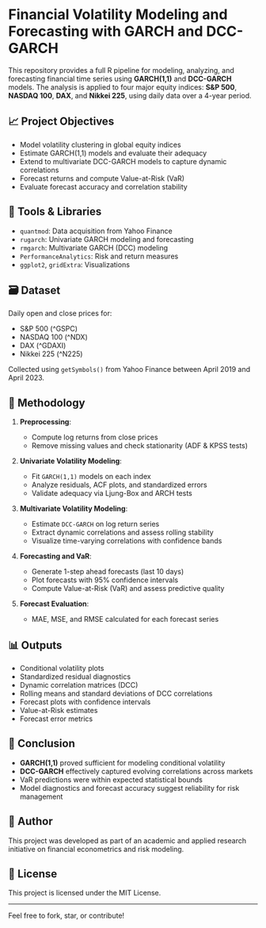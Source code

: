# Financial Volatility Modeling and Forecasting with GARCH and DCC-GARCH

This repository provides a full R pipeline for modeling, analyzing, and forecasting financial time series using **GARCH(1,1)** and **DCC-GARCH** models. The analysis is applied to four major equity indices: **S&P 500**, **NASDAQ 100**, **DAX**, and **Nikkei 225**, using daily data over a 4-year period.

## 📈 Project Objectives

- Model volatility clustering in global equity indices
- Estimate GARCH(1,1) models and evaluate their adequacy
- Extend to multivariate DCC-GARCH models to capture dynamic correlations
- Forecast returns and compute Value-at-Risk (VaR)
- Evaluate forecast accuracy and correlation stability

## 🔧 Tools & Libraries

- `quantmod`: Data acquisition from Yahoo Finance
- `rugarch`: Univariate GARCH modeling and forecasting
- `rmgarch`: Multivariate GARCH (DCC) modeling
- `PerformanceAnalytics`: Risk and return measures
- `ggplot2`, `gridExtra`: Visualizations

## 🗃️ Dataset

Daily open and close prices for:

- S&P 500 (^GSPC)
- NASDAQ 100 (^NDX)
- DAX (^GDAXI)
- Nikkei 225 (^N225)

Collected using `getSymbols()` from Yahoo Finance between April 2019 and April 2023.

## 🧠 Methodology

1. **Preprocessing**:
   - Compute log returns from close prices
   - Remove missing values and check stationarity (ADF & KPSS tests)

2. **Univariate Volatility Modeling**:
   - Fit `GARCH(1,1)` models on each index
   - Analyze residuals, ACF plots, and standardized errors
   - Validate adequacy via Ljung-Box and ARCH tests

3. **Multivariate Volatility Modeling**:
   - Estimate `DCC-GARCH` on log return series
   - Extract dynamic correlations and assess rolling stability
   - Visualize time-varying correlations with confidence bands

4. **Forecasting and VaR**:
   - Generate 1-step ahead forecasts (last 10 days)
   - Plot forecasts with 95% confidence intervals
   - Compute Value-at-Risk (VaR) and assess predictive quality

5. **Forecast Evaluation**:
   - MAE, MSE, and RMSE calculated for each forecast series

## 📊 Outputs

- Conditional volatility plots
- Standardized residual diagnostics
- Dynamic correlation matrices (DCC)
- Rolling means and standard deviations of DCC correlations
- Forecast plots with confidence intervals
- Value-at-Risk estimates
- Forecast error metrics

## 📌 Conclusion

- **GARCH(1,1)** proved sufficient for modeling conditional volatility
- **DCC-GARCH** effectively captured evolving correlations across markets
- VaR predictions were within expected statistical bounds
- Model diagnostics and forecast accuracy suggest reliability for risk management

## 📝 Author

This project was developed as part of an academic and applied research initiative on financial econometrics and risk modeling.

## 📄 License

This project is licensed under the MIT License.

---

Feel free to fork, star, or contribute!
